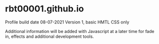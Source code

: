# rbt00001.github.io

Profile build date 08-07-2021 
Version 1, basic HMTL CSS only

Additional information will be added with Javascript at a later time for fade in, effects and additional development tools. 

